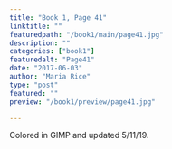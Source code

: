 ```yaml
---
title: "Book 1, Page 41"
linktitle: ""
featuredpath: "/book1/main/page41.jpg"
description: ""
categories: ["book1"]
featuredalt: "Page41"
date: "2017-06-03"
author: "Maria Rice"
type: "post"
featured: ""
preview: "/book1/preview/page41.jpg"

---
```


Colored in GIMP and updated 5/11/19.
